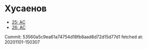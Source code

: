 # Хусаенов
- [25: AC](25.md)
- [26: AC](26.md)

Commit: 53560a5c9ea61a74754d18fb8aad8d72d15d77d1
 fetched at: 20201101-150307
